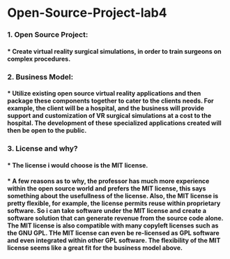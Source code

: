 # Open-Source-Project-lab4



### 1. Open Source Project: 
####       * Create virtual reality surgical simulations, in order to train surgeons on complex procedures.
    
    
### 2. Business Model:
####          * Utilize existing open source virtual reality applications and then package these components together to cater to the clients needs. For example, the client will be a hospital, and the business will provide support and customization of VR surgical simulations at a cost to the hospital. The development of these specialized applications created will then be open to the public. 
    
    
    
### 3. License and why?
####          * The license i would choose is the MIT license. 
####          * A few reasons as to why, the professor has much more experience within the open source world and prefers the MIT license, this says something about the usefullness of the license. Also, the MIT license is pretty flexible, for example, the license permits reuse within proprietary software. So i can take software under the MIT license and create a software solution that can generate revenue from the source code alone. The MIT license is also compatible with many copyleft licenses such as the GNU GPL. THe MIT license can even be re-licensed as GPL software and even integrated within other GPL software. The flexibility of the MIT license seems like a great fit for the business model above. 
